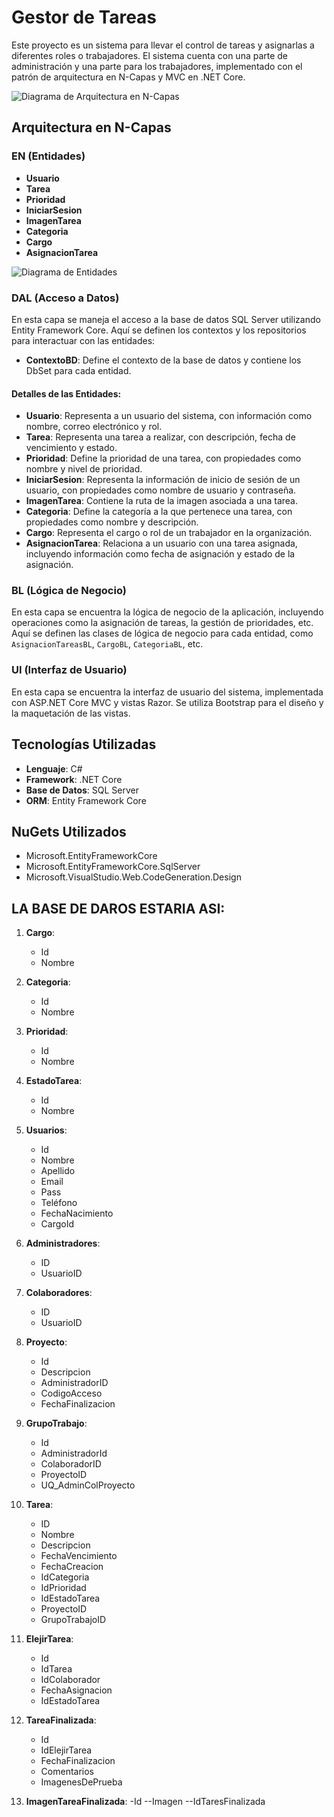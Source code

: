 # Gestor de Tareas

Este proyecto es un sistema para llevar el control de tareas y asignarlas a diferentes roles o trabajadores. El sistema cuenta con una parte de administración y una parte para los trabajadores, implementado con el patrón de arquitectura en N-Capas y MVC en .NET Core.

![Diagrama de Arquitectura en N-Capas](https://github.com/JeffreyMardoqueo-17/Gestor-de-Tareas/assets/126411958/79c4469e-1a3b-4225-909d-02463d87762e)

## Arquitectura en N-Capas

### EN (Entidades)

- **Usuario**
- **Tarea**
- **Prioridad**
- **IniciarSesion**
- **ImagenTarea**
- **Categoria**
- **Cargo**
- **AsignacionTarea**

![Diagrama de Entidades](https://github.com/JeffreyMardoqueo-17/Gestor-de-Tareas/assets/126411958/2f00bfba-33d3-4a07-b66f-48882c7edcb6)

### DAL (Acceso a Datos)
En esta capa se maneja el acceso a la base de datos SQL Server utilizando Entity Framework Core. Aquí se definen los contextos y los repositorios para interactuar con las entidades:

- **ContextoBD**: Define el contexto de la base de datos y contiene los DbSet para cada entidad.

#### Detalles de las Entidades:
- **Usuario**: Representa a un usuario del sistema, con información como nombre, correo electrónico y rol.
- **Tarea**: Representa una tarea a realizar, con descripción, fecha de vencimiento y estado.
- **Prioridad**: Define la prioridad de una tarea, con propiedades como nombre y nivel de prioridad.
- **IniciarSesion**: Representa la información de inicio de sesión de un usuario, con propiedades como nombre de usuario y contraseña.
- **ImagenTarea**: Contiene la ruta de la imagen asociada a una tarea.
- **Categoria**: Define la categoría a la que pertenece una tarea, con propiedades como nombre y descripción.
- **Cargo**: Representa el cargo o rol de un trabajador en la organización.
- **AsignacionTarea**: Relaciona a un usuario con una tarea asignada, incluyendo información como fecha de asignación y estado de la asignación.

### BL (Lógica de Negocio)
En esta capa se encuentra la lógica de negocio de la aplicación, incluyendo operaciones como la asignación de tareas, la gestión de prioridades, etc. Aquí se definen las clases de lógica de negocio para cada entidad, como `AsignacionTareasBL`, `CargoBL`, `CategoriaBL`, etc.

### UI (Interfaz de Usuario)
En esta capa se encuentra la interfaz de usuario del sistema, implementada con ASP.NET Core MVC y vistas Razor. Se utiliza Bootstrap para el diseño y la maquetación de las vistas.

## Tecnologías Utilizadas
- **Lenguaje**: C#
- **Framework**: .NET Core
- **Base de Datos**: SQL Server
- **ORM**: Entity Framework Core

## NuGets Utilizados
- Microsoft.EntityFrameworkCore
- Microsoft.EntityFrameworkCore.SqlServer
- Microsoft.VisualStudio.Web.CodeGeneration.Design
## LA BASE DE DAROS ESTARIA ASI:
1. **Cargo**:
   - Id
   - Nombre

2. **Categoria**:
   - Id
   - Nombre

3. **Prioridad**:
   - Id
   - Nombre

4. **EstadoTarea**:
   - Id
   - Nombre

5. **Usuarios**:
   - Id
   - Nombre
   - Apellido
   - Email
   - Pass
   - Teléfono
   - FechaNacimiento
   - CargoId

6. **Administradores**:
   - ID
   - UsuarioID

7. **Colaboradores**:
   - ID
   - UsuarioID

8. **Proyecto**:
   - Id
   - Descripcion
   - AdministradorID
   - CodigoAcceso
   - FechaFinalizacion

9. **GrupoTrabajo**:
   - Id
   - AdministradorId
   - ColaboradorID
   - ProyectoID
   - UQ_AdminColProyecto

10. **Tarea**:
    - ID
    - Nombre
    - Descripcion
    - FechaVencimiento
    - FechaCreacion
    - IdCategoria
    - IdPrioridad
    - IdEstadoTarea
    - ProyectoID
    - GrupoTrabajoID

11. **ElejirTarea**:
    - Id
    - IdTarea
    - IdColaborador
    - FechaAsignacion
    - IdEstadoTarea

12. **TareaFinalizada**:
    - Id
    - IdElejirTarea
    - FechaFinalizacion
    - Comentarios
    - ImagenesDePrueba

13. **ImagenTareaFinalizada**:
    -Id
    --Imagen
    --IdTaresFinalizada
